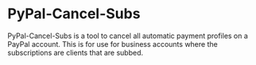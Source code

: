 # PyPal-Cancel-Subs
PyPal-Cancel-Subs is a tool to cancel all automatic payment profiles on a PayPal account. This is for use for business accounts where the subscriptions are clients that are subbed.
